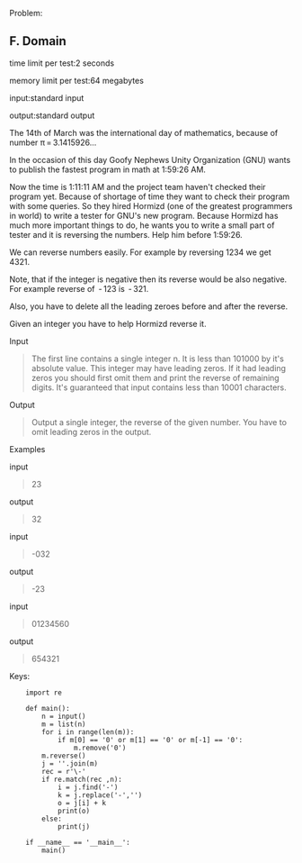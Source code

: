 Problem:
## F. Domain
time limit per test:2 seconds

memory limit per test:64 megabytes

input:standard input

output:standard output

The 14th of March was the international day of mathematics, because of number π = 3.1415926...

In the occasion of this day Goofy Nephews Unity Organization (GNU) wants to publish the fastest program in math at 1:59:26 AM.

Now the time is 1:11:11 AM and the project team haven't checked their program yet. Because of shortage of time they want to check their program with some queries. So they hired Hormizd (one of the greatest programmers in world) to write a tester for GNU's new program. Because Hormizd has much more important things to do, he wants you to write a small part of tester and it is reversing the numbers. Help him before 1:59:26.

We can reverse numbers easily. For example by reversing 1234 we get 4321.

Note, that if the integer is negative then its reverse would be also negative. For example reverse of  - 123 is  - 321.

Also, you have to delete all the leading zeroes before and after the reverse.

Given an integer you have to help Hormizd reverse it.

Input

> The first line contains a single integer n. It is less than 101000 by it's absolute value. This integer may have leading zeros. If it had leading zeros you should first omit them and print the reverse of remaining digits. It's guaranteed that input contains less than 10001 characters.

Output

> Output a single integer, the reverse of the given number. You have to omit leading zeros in the output.

Examples

input

> 23

output

> 32

input

> -032

output

> -23

input

> 01234560

output

> 654321


Keys:
```
    import re

    def main():
        n = input()
        m = list(n)
        for i in range(len(m)):
            if m[0] == '0' or m[1] == '0' or m[-1] == '0':
                m.remove('0')
        m.reverse()
        j = ''.join(m)
        rec = r'\-'
        if re.match(rec ,n):
            i = j.find('-')
            k = j.replace('-','')
            o = j[i] + k
            print(o)
        else:
            print(j)
    
    if __name__ == '__main__':
        main()
```
